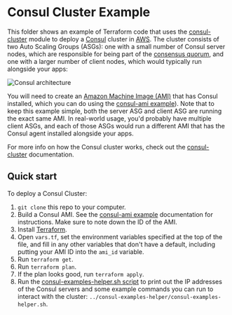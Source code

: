 # Consul Cluster Example

This folder shows an example of Terraform code that uses the [consul-cluster](https://github.com/hashicorp/terraform-aws-consul/tree/master/modules/consul-cluster) module to deploy 
a [Consul](https://www.consul.io/) cluster in [AWS](https://aws.amazon.com/). The cluster consists of two Auto Scaling
Groups (ASGs): one with a small number of Consul server nodes, which are responsible for being part of the [consensus 
quorum](https://www.consul.io/docs/internals/consensus.html), and one with a larger number of client nodes, which 
would typically run alongside your apps:

![Consul architecture](https://github.com/hashicorp/terraform-aws-consul/blob/master/_docs/architecture.png?raw=true)

You will need to create an [Amazon Machine Image (AMI)](http://docs.aws.amazon.com/AWSEC2/latest/UserGuide/AMIs.html) 
that has Consul installed, which you can do using the [consul-ami example](https://github.com/hashicorp/terraform-aws-consul/tree/master/examples/consul-ami)). Note that to keep 
this example simple, both the server ASG and client ASG are running the exact same AMI. In real-world usage, you'd 
probably have multiple client ASGs, and each of those ASGs would run a different AMI that has the Consul agent 
installed alongside your apps.

For more info on how the Consul cluster works, check out the [consul-cluster](https://github.com/hashicorp/terraform-aws-consul/tree/master/modules/consul-cluster) documentation.



## Quick start

To deploy a Consul Cluster:

1. `git clone` this repo to your computer.
1. Build a Consul AMI. See the [consul-ami example](https://github.com/hashicorp/terraform-aws-consul/tree/master/examples/consul-ami) documentation for instructions. Make sure to
   note down the ID of the AMI.
1. Install [Terraform](https://www.terraform.io/).
1. Open `vars.tf`, set the environment variables specified at the top of the file, and fill in any other variables that
   don't have a default, including putting your AMI ID into the `ami_id` variable.
1. Run `terraform get`.
1. Run `terraform plan`.
1. If the plan looks good, run `terraform apply`.
1. Run the [consul-examples-helper.sh script](https://github.com/hashicorp/terraform-aws-consul/tree/master/examples/consul-examples-helper/consul-examples-helper.sh) to 
   print out the IP addresses of the Consul servers and some example commands you can run to interact with the cluster:
   `../consul-examples-helper/consul-examples-helper.sh`.

